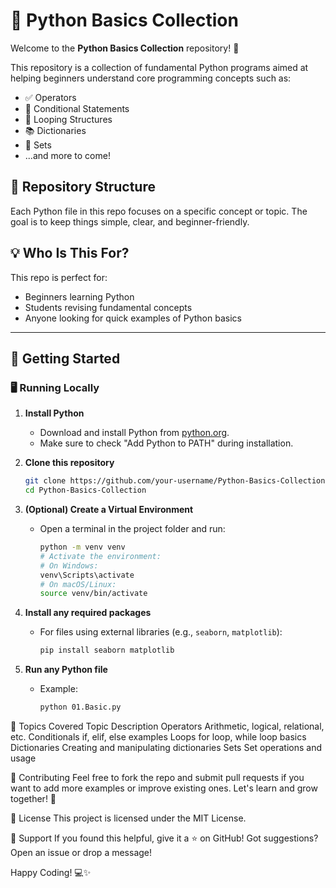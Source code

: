# 🐍 Python Basics Collection

Welcome to the **Python Basics Collection** repository! 🚀

This repository is a collection of fundamental Python programs aimed at helping beginners understand core programming concepts such as:

- ✅ Operators  
- 🔁 Conditional Statements  
- 🔄 Looping Structures  
- 📚 Dictionaries  
- 🔧 Sets  
- ...and more to come!

## 📁 Repository Structure

Each Python file in this repo focuses on a specific concept or topic. The goal is to keep things simple, clear, and beginner-friendly.


## 💡 Who Is This For?

This repo is perfect for:

- Beginners learning Python  
- Students revising fundamental concepts  
- Anyone looking for quick examples of Python basics

---

## 🚀 Getting Started

### 🖥️ Running Locally

1. **Install Python**
   - Download and install Python from [python.org](https://www.python.org/downloads/).
   - Make sure to check "Add Python to PATH" during installation.

2. **Clone this repository**
   ```sh
   git clone https://github.com/your-username/Python-Basics-Collection.git
   cd Python-Basics-Collection
   ```

3. **(Optional) Create a Virtual Environment**
   - Open a terminal in the project folder and run:
     ```sh
     python -m venv venv
     # Activate the environment:
     # On Windows:
     venv\Scripts\activate
     # On macOS/Linux:
     source venv/bin/activate
     ```

4. **Install any required packages**
   - For files using external libraries (e.g., `seaborn`, `matplotlib`):
     ```sh
     pip install seaborn matplotlib
     ```

5. **Run any Python file**
   - Example:
     ```sh
     python 01.Basic.py
     ```

📌 Topics Covered
Topic	Description
Operators	Arithmetic, logical, relational, etc.
Conditionals	if, elif, else examples
Loops	for loop, while loop basics
Dictionaries	Creating and manipulating dictionaries
Sets	Set operations and usage

🤝 Contributing
Feel free to fork the repo and submit pull requests if you want to add more examples or improve existing ones. Let's learn and grow together! 🌱

📜 License
This project is licensed under the MIT License.

🙌 Support
If you found this helpful, give it a ⭐ on GitHub!
Got suggestions? Open an issue or drop a message!

Happy Coding! 💻✨
